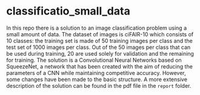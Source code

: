 # classificatio_small_data
In this repo there is a solution to an image classification problem using a small amount of data. 
The dataset of images is ciFAIR-10 which consists of 10 classes: the training set is made of 50 training images per class and the test set of 1000 images per class. 
Out of the 50 images per class that can be used during training, 20 are used solely for validation and the remaining for training.
The solution is a Convolutional Neural Networks based on SqueezeNet, a network that has been created with the aim of reducing the parameters of a CNN while maintaining competitive accuracy. However, some changes have been made to the basic structure.
A more extensive description of the solution can be found in the pdf file in the `report` folder.
